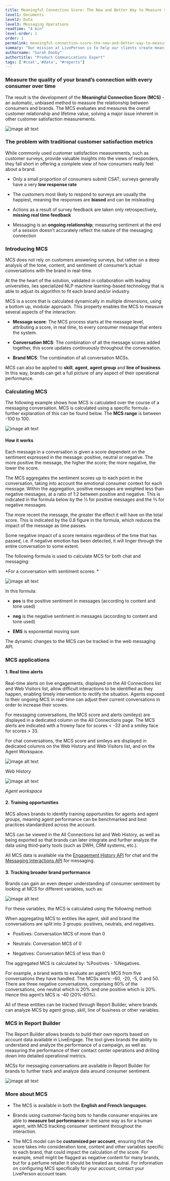 ```yaml
---
title: Meaningful Connection Score: The New and Better Way to Measure Satisfaction
level1: Documents
level2: Data
level3: Messaging Operations
readtime: "4 min"
level-order: 1
order: 1
permalink: meaningful-connection-score-the-new-and-better-way-to-measure-satisfaction.html
summary: "Our mission at LivePerson is to help our clients create meaningful connections. We set out to find a reliable way to accurately and automatically measure the quality of the connection between brands and the entire consumer audience."
authorname: "Sarah Danby"
authortitle: "Product Communications Expert"
tags: ['#csat','#data', "#reports"]
---
```



### Measure the quality of your brand’s connection with every consumer over time


The result is the development of the **Meaningful Connection Score (MCS)** - an automatic, unbiased method to measure the relationship between consumers and brands. The MCS evaluates and measures the overall customer relationship and lifetime value, solving a major issue inherent in other customer satisfaction measurements.

![image alt text](img/mcs1.png)

### The problem with traditional customer satisfaction metrics

While commonly used customer satisfaction measurements, such as customer surveys, provide valuable insights into the views of responders, they fall short in offering a complete view of how consumers really feel about a brand.

* Only a small proportion of consumers submit CSAT; surveys generally have a very **low response rate**

* The customers most likely to respond to surveys are usually the happiest, meaning the responses are **biased** and can be misleading

* Actions as a result of survey feedback are taken only retrospectively, **missing real time feedback**

* Messaging is an **ongoing relationship**; measuring sentiment at the end of a session doesn’t accurately reflect the nature of the messaging connection


### Introducing MCS

MCS does not rely on customers answering surveys, but rather on a deep analysis of the tone, content, and sentiment of consumer’s actual conversations with the brand in real-time.  

At the the heart of the solution, validated in collaboration with leading universities, lies specialized NLP machine learning-based technology that is able to adjust its algorithm to fit each brand and/or industry.

MCS is a score that is calculated dynamically in multiple dimensions, using a bottom up, modular approach. This property enables the MCS to measure several aspects of the interaction:

* **Message score**: The MCS process starts at the message level, attributing a score, in real time, to every consumer message that enters the system.

* **Conversation MCS**: The combination of all the message scores added together, this score updates continuously throughout the conversation.

* **Brand MCS**: The combination of all conversation MCSs.

MCS can also be applied to **skill**, **agent**, **agent group** and **line of business**. In this way, brands can get a full picture of any aspect of their operational performance.

### Calculating MCS

The following example shows how MCS is calculated over the course of a messaging conversation. MCS is calculated using a specific formula - further explanation of this can be found below. The **MCS range** is between -100 to 100.

![image alt text](img/mcsrange.png)

#### How it works

Each message in a conversation is given a score dependent on the sentiment expressed in the message: positive, neutral or negative. The more positive the message, the higher the score; the more negative, the lower the score.

The MCS aggregates the sentiment scores up to each point in the conversation, taking into account the emotional consumer context for each message. Within the aggregation, positive messages are weighted less than negative messages, at a ratio of 1:2 between positive and negative. This is indicated in the formula below by the ⅓ for positive messages and the ⅔ for negative messages.

The more recent the message, the greater the effect it will have on the total score. This is indicated by the 0.8 figure in the formula, which reduces the impact of the message as time passes.

Some negative impact of a score remains regardless of the time that has passed, i.e. if negative emotion has been detected, it will linger through the entire conversation to some extent.

The following formula is used to calculate MCS for both chat and messaging:

*For a conversation with sentiment scores: *

![image alt text](img/mcsformula.png)

In this formula:

* **pos** is the positive sentiment in messages (according to content and tone used)

* **neg** is the negative sentiment in messages (according to content and tone used)

* **EMS** is exponential moving sum

The dynamic changes to the MCS can be tracked in the web messaging API.



### MCS applications

#### 1. Real time alerts

Real-time alerts on live engagements, displayed on the All Connections list and Web Visitors list, allow difficult interactions to be identified as they happen, enabling timely intervention to rectify the situation. Agents exposed to their ongoing MCS in real-time can adjust their current conversations in order to increase their scores.

For messaging conversations, the MCS score and alerts (smileys) are displayed in a dedicated column on the All Connections page. The MCS alerts are indicated with a frowny face for scores < -33 and a smiley face for scores > 33.

For chat conversations, the MCS score and smileys are displayed in dedicated columns on the Web History and Web Visitors list, and on the Agent Workspace.

![image alt text](img/mcslist.png)

*Web History*

![image alt text](img/mcshistory.png)

*Agent workspace*


#### 2. Training opportunities

MCS allows brands to identify training opportunities for agents and agent groups, meaning agent performance can be benchmarked and best practices standardized across the account.

MCS can be viewed in the All Connections list and Web History, as well as being exported so that brands can later integrate and further analyze the data using third-party tools (such as DWH, CRM systems, etc.).

All MCS data is available via the [Engagement History API](https://developers.liveperson.com/data-engagement-history-overview.html) for chat and the [Messaging Interactions API](https://developers.liveperson.com/data-messaging-interactions-overview.html) for messaging.


#### 3. Tracking broader brand performance

Brands can gain an even deeper understanding of consumer sentiment by looking at MCS for different variables, such as:

![image alt text](img/mcsvariables.png)

For these variables, the MCS is calculated using the following method:

When aggregating MCS to entities like agent, skill and brand the conversations are split into 3 groups: positives, neutrals, and negatives.

* Positives: Conversation MCS of more than 0

* Neutrals: Conversation MCS of 0

* Negatives: Conversation MCS of less than 0

The aggregated MCS is calculated by: %Positives - %Negatives.

For example, a brand wants to evaluate an agent’s MCS from five conversations they have handled. The MCSs were: -60, -20, -5, 0 and 50. There are three negative conversations, comprising 60% of the conversations, one neutral which is 20% and one positive which is 20%. Hence this agent’s MCS is -40 (20%-60%).

All of these entities can be tracked through Report Builder, where brands can analyze MCS by agent group, skill, line of business or other variables.


### MCS in Report Builder

The Report Builder allows brands to build their own reports based on account data available in LiveEngage. The tool gives brands the ability to understand and analyze the performance of a campaign, as well as measuring the performance of their contact center operations and drilling down into detailed operational metrics.

MCSs for messaging conversations are available in Report Builder for brands to further track and analyze data around consumer sentiment.

![image alt text](img/mcsreport.png)


### More about MCS

* The MCS is available in both the **English and French languages**.

* Brands using customer-facing bots to handle consumer enquiries are able to **measure bot performance** in the same way as for a human agent, with MCS tracking consumer sentiment throughout the interaction.

* The MCS model can be **customized per account**, ensuring that the score takes into consideration tone, content and other variables specific to each brand, that could impact the calculation of the score. For example, *smell* might be flagged as negative content for many brands, but for a perfume retailer it should be treated as neutral. For information on configuring MCS specifically for your account, contact your LivePerson account team.
